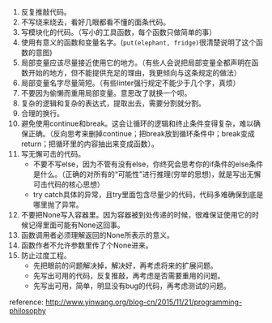 1. 反复推敲代码。
2. 不写绕来绕去，看好几眼都看不懂的面条代码。
3. 写模块化的代码。（写小的工具函数，每个函数只做简单的事）
4. 使用有意义的函数和变量名字。(`put(elephant, fridge)`很清楚说明了这个函数的意图)
5. 局部变量应该尽量接近使用它的地方。（有些人会说把局部变量全都声明在函数开始的地方，但不能提供充足的理由，我更倾向与这条规定的做法）
6. 局部变量名字尽量简短。（有些linter强行规定不能少于几个字，真烦）
7. 不要因为偷懒而重用局部变量。意思改了就换一个呗。
8. 复杂的逻辑和复杂的表达式，提取出去，需要分割就分割。
9. 合理的换行。
10. 避免使用continue和break。这会让循环的逻辑和终止条件变得复杂，难以确保正确。（反向思考来删掉continue；把break放到循环条件中；break变成return；把循环里的内容抽出来变成函数）。
11. 写无懈可击的代码。
    * 不要不写else，因为不管有没有else，你终究会思考你的if条件的else条件是什么。（正确的对所有的“可能性”进行推理(穷举的思想)，就是写出无懈可击代码的核心思想）
    * try catch具体的异常，且try里面包含尽量少的代码，代码多难确保到底是哪里抛了异常。
12. 不要把None写入容器里。因为容器被到处传递的时候，很难保证使用它的时候记得里面可能有None这回事。
13. 函数调用者必须理解返回的None所表示的意义。
14. 函数作者不允许参数里传了个None进来。
15. 防止过度工程。
    * 先把眼前的问题解决掉，解决好，再考虑将来的扩展问题。
    * 先写出可用的代码，反复推敲，再考虑是否需要重用的问题。
    * 先写出可用，简单，明显没有bug的代码，再考虑测试的问题。

reference: http://www.yinwang.org/blog-cn/2015/11/21/programming-philosophy